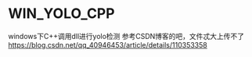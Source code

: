 # WIN_YOLO_CPP
windows下C++调用dll进行yolo检测
参考CSDN博客的吧，文件忒大上传不了
https://blog.csdn.net/qq_40946453/article/details/110353358
